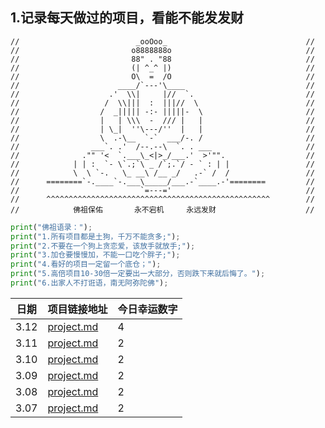 ## 1.记录每天做过的项目，看能不能发发财

```shell
//                          _ooOoo_                               //
//                         o8888888o                              //
//                         88" . "88                              //
//                         (| ^_^ |)                              //
//                         O\  =  /O                              //
//                      ____/`---'\____                           //
//                    .'  \\|     |//  `.                         //
//                   /  \\|||  :  |||//  \                        //
//                  /  _||||| -:- |||||-  \                       //
//                  |   | \\\  -  /// |   |                       //
//                  | \_|  ''\---/''  |   |                       //
//                  \  .-\__  `-`  ___/-. /                       //
//                ___`. .'  /--.--\  `. . ___                     //
//              ."" '<  `.___\_<|>_/___.'  >'"".                  //
//            | | :  `- \`.;`\ _ /`;.`/ - ` : | |                 //
//            \  \ `-.   \_ __\ /__ _/   .-` /  /                 //
//      ========`-.____`-.___\_____/___.-`____.-'========         //
//                           `=---='                              //
//      ^^^^^^^^^^^^^^^^^^^^^^^^^^^^^^^^^^^^^^^^^^^^^^^^^^        //
//            佛祖保佑       永不宕机     永远发财                    //
```

```python
print("佛祖语录：");
print("1.所有项目都是土狗，千万不能贪多;");
print("2.不要在一个狗上贪恋爱，该放手就放手;");
print("3.加仓要慢慢加，不能一口吃个胖子;");
print("4.看好的项目一定留一个底仓；");
print("5.高倍项目10-30倍一定要出一大部分，否则跌下来就后悔了。");
print("6.出家人不打诳语，南无阿弥陀佛");
```

| 日期   | 项目链接地址                                             | 今日幸运数字 |
|------|----------------------------------------------------|--------|
| 3.12 | [project.md](2024%2F3-month%2F12-day%2Fproject.md) | 4      |
| 3.11 | [project.md](2024%2F3-month%2F11-day%2Fproject.md) | 2      |
| 3.10 | [project.md](2024%2F3-month%2F10-day%2Fproject.md) | 2      |
| 3.09 | [project.md](2024%2F3-month%2F09-day%2Fproject.md) | 2      |
| 3.08 | [project.md](2024%2F3-month%2F8-day%2Fproject.md)  | 2      |
| 3.07 | [project.md](2024%2F3-month%2F7-day%2Fproject.md)  | 2      |


